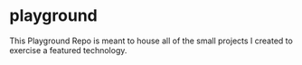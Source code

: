 # playground
This Playground Repo is meant to house all of the small projects I created to exercise a featured technology.
